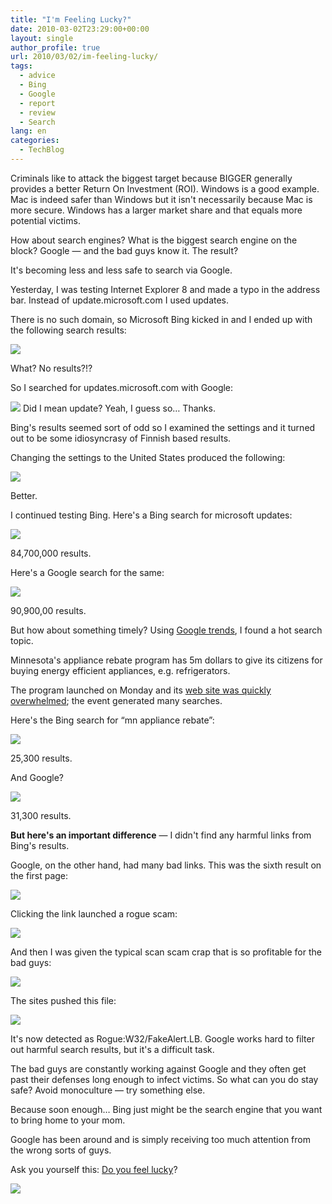 ```yaml
---
title: "I'm Feeling Lucky?"
date: 2010-03-02T23:29:00+00:00
layout: single
author_profile: true
url: 2010/03/02/im-feeling-lucky/
tags:
  - advice
  - Bing
  - Google
  - report
  - review
  - Search
lang: en
categories: 
  - TechBlog
---
```

Criminals like to attack the biggest target because BIGGER generally provides a better Return On Investment (ROI). Windows is a good example. Mac is indeed safer than Windows but it isn't necessarily because Mac is more secure. Windows has a larger market share and that equals more potential victims.

How about search engines? What is the biggest search engine on the block? Google — and the bad guys know it. The result?

It's becoming less and less safe to search via Google.

Yesterday, I was testing Internet Explorer 8 and made a typo in the address bar. Instead of update.microsoft.com I used updates.

There is no such domain, so Microsoft Bing kicked in and I ended up with the following search results:

[![](http://3.bp.blogspot.com/_vaUVXcmC3OI/S42UDWd6N9I/AAAAAAAABFM/UVKFl7kcbGE/s640/feeling-lucky-01.png)](http://3.bp.blogspot.com/_vaUVXcmC3OI/S42UDWd6N9I/AAAAAAAABFM/UVKFl7kcbGE/s1600-h/feeling-lucky-01.png)

What? No results?!?

So I searched for updates.microsoft.com with Google:

[![](http://3.bp.blogspot.com/_vaUVXcmC3OI/S42Uixng-QI/AAAAAAAABFU/IJfg4VpGvi0/s640/feeling-lucky-02.png)](http://3.bp.blogspot.com/_vaUVXcmC3OI/S42Uixng-QI/AAAAAAAABFU/IJfg4VpGvi0/s1600-h/feeling-lucky-02.png)
Did I mean update? Yeah, I guess so… Thanks.

Bing's results seemed sort of odd so I examined the settings and it turned out to be some idiosyncrasy of Finnish based results.

Changing the settings to the United States produced the following:

[![](http://3.bp.blogspot.com/_vaUVXcmC3OI/S42U5U0ynmI/AAAAAAAABFc/_TLE7ipDjso/s640/feeling-lucky-03.png)](http://3.bp.blogspot.com/_vaUVXcmC3OI/S42U5U0ynmI/AAAAAAAABFc/_TLE7ipDjso/s1600-h/feeling-lucky-03.png)

Better.

I continued testing Bing. Here's a Bing search for microsoft updates:

[![](http://3.bp.blogspot.com/_vaUVXcmC3OI/S42VRBArgpI/AAAAAAAABFk/CYfcaAAonbU/s640/feeling-lucky-04.png)](http://3.bp.blogspot.com/_vaUVXcmC3OI/S42VRBArgpI/AAAAAAAABFk/CYfcaAAonbU/s1600-h/feeling-lucky-04.png)

84,700,000 results.

Here's a Google search for the same:

[![](http://1.bp.blogspot.com/_vaUVXcmC3OI/S42Vxa8kytI/AAAAAAAABFs/dpuShTp-4zk/s640/feeling-lucky-05.png)](http://1.bp.blogspot.com/_vaUVXcmC3OI/S42Vxa8kytI/AAAAAAAABFs/dpuShTp-4zk/s1600-h/feeling-lucky-05.png)

90,900,00 results.

But how about something timely? Using [Google trends](http://www.google.com/trends), I found a hot search topic.

Minnesota's appliance rebate program has 5m dollars to give its citizens for buying energy efficient appliances, e.g. refrigerators.

The program launched on Monday and its [web site was quickly overwhelmed](http://minnesota.publicradio.org/display/web/2010/03/01/appliance-rebate-program-overwhelmed/); the event generated many searches.

Here's the Bing search for “mn appliance rebate”:

[![](http://3.bp.blogspot.com/_vaUVXcmC3OI/S42WY7eUrrI/AAAAAAAABF0/yLYkZDUpwtk/s640/feeling-lucky-06.png)](http://3.bp.blogspot.com/_vaUVXcmC3OI/S42WY7eUrrI/AAAAAAAABF0/yLYkZDUpwtk/s1600-h/feeling-lucky-06.png)

25,300 results.

And Google?

[![](http://1.bp.blogspot.com/_vaUVXcmC3OI/S42WnjHTaLI/AAAAAAAABF8/Herymchqxyg/s640/feeling-lucky-07.png)](http://1.bp.blogspot.com/_vaUVXcmC3OI/S42WnjHTaLI/AAAAAAAABF8/Herymchqxyg/s1600-h/feeling-lucky-07.png)

31,300 results.

**But here's an important difference** — I didn't find any harmful links from Bing's results.

Google, on the other hand, had many bad links. This was the sixth result on the first page:

[![](http://1.bp.blogspot.com/_vaUVXcmC3OI/S42W6_CWwTI/AAAAAAAABGE/nszONEBqXJg/s640/feeling-lucky-08.png)](http://1.bp.blogspot.com/_vaUVXcmC3OI/S42W6_CWwTI/AAAAAAAABGE/nszONEBqXJg/s1600-h/feeling-lucky-08.png)

Clicking the link launched a rogue scam:

[![](http://4.bp.blogspot.com/_vaUVXcmC3OI/S42XFUxDuKI/AAAAAAAABGM/YPbhTY3_ueY/s640/feeling-lucky-09.png)](http://4.bp.blogspot.com/_vaUVXcmC3OI/S42XFUxDuKI/AAAAAAAABGM/YPbhTY3_ueY/s1600-h/feeling-lucky-09.png)

And then I was given the typical scan scam crap that is so profitable for the bad guys:

[![](http://3.bp.blogspot.com/_vaUVXcmC3OI/S42XSka1-aI/AAAAAAAABGU/6HCLwTujYHA/s640/feeling-lucky-10.png)](http://3.bp.blogspot.com/_vaUVXcmC3OI/S42XSka1-aI/AAAAAAAABGU/6HCLwTujYHA/s1600-h/feeling-lucky-10.png)

The sites pushed this file:

[![](http://4.bp.blogspot.com/_vaUVXcmC3OI/S42XhVTTy1I/AAAAAAAABGc/nFY13Rh6YXI/s640/feeling-lucky-11.png)](http://4.bp.blogspot.com/_vaUVXcmC3OI/S42XhVTTy1I/AAAAAAAABGc/nFY13Rh6YXI/s1600-h/feeling-lucky-11.png)

It's now detected as Rogue:W32/FakeAlert.LB. Google works hard to filter out harmful search results, but it's a difficult task.

The bad guys are constantly working against Google and they often get past their defenses long enough to infect victims. So what can you do stay safe? Avoid monoculture — try something else.

Because soon enough… Bing just might be the search engine that you want to bring home to your mom.

Google has been around and is simply receiving too much attention from the wrong sorts of guys.

Ask you yourself this: [Do you feel lucky](http://www.google.com/#hl=en&source=hp&q=i%27m+feeling+lucky&aq=f&aqi=g10&aql=&oq=&fp=c5aa4278f68e4a4)?

[![](http://1.bp.blogspot.com/_vaUVXcmC3OI/S42X3LXlX4I/AAAAAAAABGk/srdTKvftJCI/s640/feeling-lucky-12.png)](http://www.google.com/#hl=en&source=hp&q=i%27m+feeling+lucky&aq=f&aqi=g10&aql=&oq=&fp=c5aa4278f68e4a4)